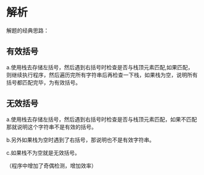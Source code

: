 # 解析

解题的经典思路：

## 有效括号

a.使用栈去存储左括号，然后遇到右括号时检查是否与栈顶元素匹配,如果匹配，则继续执行程序，然后遍历完所有字符串后再检查一下栈，如果栈为空，说明所有括号都匹配完毕，为有效括号。



## 无效括号

a.使用栈去存储左括号，然后遇到右括号时检查是否与栈顶元素匹配，如果不匹配那就说明这个字符串不是有效的括号。

b.另外如果栈为空时遇到了右括号，那说明也不是有效字符串。

c.如果栈不为空就是无效括号。

（程序中增加了奇偶检测，增加效率）

